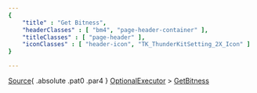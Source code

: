 ```yaml
---
{ 
	"title" : "Get Bitness",
	"headerClasses" : [ "bm4", "page-header-container" ],
	"titleClasses" : [ "page-header" ],
	"iconClasses" : [ "header-icon", "TK_ThunderKitSetting_2X_Icon" ]
}

---
```

[Source](assetlink://GUID/8840720793112784295b7c9b06af7493){ .absolute .pat0 .par4 }
[OptionalExecutor](documentation://GUID/e80287c690b4c0742a39805bede11894) >
[GetBitness](documentation://GUID/087669654ec3c5445ac7bb8e79b56a3f)


